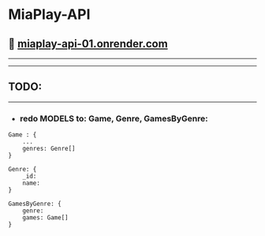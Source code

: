 # MiaPlay-API

## 🔗 [miaplay-api-01.onrender.com](http://miaplay-api-01.onrender.com)

---

---

## TODO:

---

- ### redo MODELS to: Game, Genre, GamesByGenre:

```
Game : {
    ...
    genres: Genre[]
}

Genre: {
    _id:
    name:
}

GamesByGenre: {
    genre:
    games: Game[]
}
```
